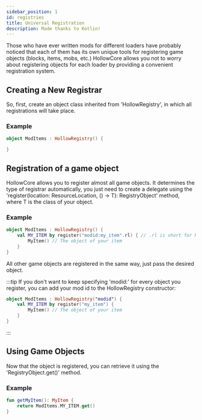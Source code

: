 ```yaml
---
sidebar_position: 1
id: registries
title: Universal Registration
description: Made thanks to Kotlin!
---
```


Those who have ever written mods for different loaders have probably noticed that each of them has its own unique tools
for registering game objects
(blocks, items, mobs, etc.)
HollowCore allows you
not to worry about registering objects for each loader by providing a convenient registration system.

## Creating a New Registrar

So, first, create an object class inherited from 'HollowRegistry', in which all registrations will take place.

### Example
```kt
object ModItems : HollowRegistry() {

}
```

## Registration of a game object

HollowCore allows you to register almost all game objects. It determines the type of registrar automatically, you just need to create a delegate using the 'register(location: ResourceLocation, () -> T): RegistryObject<T>' method, where T is the class of your object.

### Example
```kt
object ModItems : HollowRegistry() {
    val MY_ITEM by register("modid:my_item".rl) { // .rl is short for ResourceLocation. 
        MyItem() // The object of your item
    }
}
```

All other game objects are registered in the same way, just pass the desired object.

:::tip
If you don't want to keep specifying 'modid:' for every object you register, you can add your mod id to the HollowRegistry constructor:
```kt
object ModItems : HollowRegistry("modid") {
    val MY_ITEM by register("my_item") {
        MyItem() // The object of your item
    }
}
```
:::

## Using Game Objects

Now that the object is registered, you can retrieve it using the '<T>RegistryObject.get()' method.

### Example
```kt
fun getMyItem(): MyItem {
    return ModItems.MY_ITEM.get()
}
```